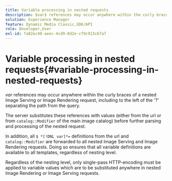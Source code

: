 ```yaml
---
title: Variable processing in nested requests
description: $var$ references may occur anywhere within the curly braces of a nested Image Serving or Image Rendering request, including to the left of the '?' separating the path from the query.
solution: Experience Manager
feature: Dynamic Media Classic,SDK/API
role: Developer,User
exl-id: fa82ec48-aeec-4cd9-8d2e-cf9c913c67a7
---
```

# Variable processing in nested requests{#variable-processing-in-nested-requests}

$var$ references may occur anywhere within the curly braces of a nested Image Serving or Image Rendering request, including to the left of the '?' separating the path from the query.

The server substitutes these references with values (either from the url or from `catalog::Modifier` of the main image catalog) before further parsing and processing of the nested request.

In addition, all `$ *[!DNL var]*=` definitions from the url and `catalog::Modifier` are forwarded to all nested Image Serving and Image Rendering requests. Doing so ensures that all variable definitions are available to all templates, regardless of nesting level.

Regardless of the nesting level, only single-pass HTTP-encoding must be applied to variable values which are to be substituted anywhere in nested Image Rendering or Image Serving requests.
